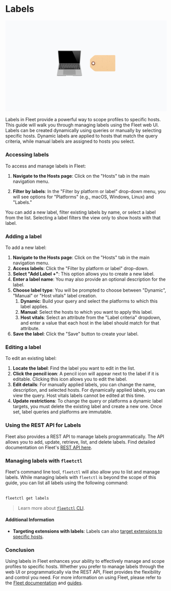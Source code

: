 # Labels

![Managing labels in Fleet](../website/assets/images/articles/managing-labels-in-fleet-1600x900@2x.png)


Labels in Fleet provide a powerful way to scope profiles to specific hosts. This guide will walk you through managing labels using the Fleet web UI. Labels can be created dynamically using queries or manually by selecting specific hosts. Dynamic labels are applied to hosts that match the query criteria, while manual labels are assigned to hosts you select.


### Accessing labels

To access and manage labels in Fleet:

1. **Navigate to the Hosts page**: Click on the "Hosts" tab in the main navigation menu.

2. **Filter by labels**: In the "Filter by platform or label" drop-down menu, you will see options for "Platforms" (e.g., macOS, Windows, Linux) and "Labels." 

You can add a new label, filter existing labels by name, or select a label from the list. Selecting a label filters the view only to show hosts with that label.


### Adding a label

To add a new label:



1. **Navigate to the Hosts page**: Click on the "Hosts" tab in the main navigation menu.
2. **Access labels**: Click the "Filter by platform or label" drop-down.
3. **Select "Add Label +"**: This option allows you to create a new label.
4. **Enter a label name**: You may also provide an optional description for the label.
5. **Choose label type**: You will be prompted to choose between "Dynamic", "Manual" or "Host vitals" label creation.
    1. **Dynamic**: Build your query and select the platforms to which this label applies.
    2. **Manual**: Select the hosts to which you want to apply this label.
    3. **Host vitals**: Select an attribute from the "Label criteria" dropdown, and enter a value that each host in the label should match for that attribute.
6. **Save the label**: Click the "Save" button to create your label.


### Editing a label

To edit an existing label:



1. **Locate the label**: Find the label you want to edit in the list.
2. **Click the pencil icon**: A pencil icon will appear next to the label if it is editable. Clicking this icon allows you to edit the label.
3. **Edit details**: For manually applied labels, you can change the name, description, and selected hosts. For dynamically applied labels, you can view the query.  Host vitals labels cannot be edited at this time.
4. **Update restrictions**: To change the query or platforms a dynamic label targets, you must delete the existing label and create a new one. Once set, label queries and platforms are immutable.


### Using the REST API for Labels

Fleet also provides a REST API to manage labels programmatically. The API allows you to add, update, retrieve, list, and delete labels. Find detailed documentation on Fleet's [REST API here](https://fleetdm.com/docs/rest-api/rest-api#labels).


### Managing labels with `fleetctl`

Fleet's command line tool, `fleetctl` will also allow you to list and manage labels. While managing labels with `fleetctl` is beyond the scope of this guide, you can list all labels using the following command:

```bash

fleetctl get labels

```

> Learn more about [`fleetctl` CLI](https://fleetdm.com/docs/using-fleet/fleetctl-cli).


#### Additional Information



* **Targeting extensions with labels**: Labels can also [target extensions to specific hosts](https://fleetdm.com/docs/configuration/agent-configuration#targeting-extensions-with-labels).


### Conclusion

Using labels in Fleet enhances your ability to effectively manage and scope profiles to specific hosts. Whether you prefer to manage labels through the web UI or programmatically via the REST API, Fleet provides the flexibility and control you need. For more information on using Fleet, please refer to the [Fleet documentation](https://fleetdm.com/docs) and [guides](https://fleetdm.com/guides).


<meta name="articleTitle" value="Managing labels in Fleet">
<meta name="authorFullName" value="JD Strong">
<meta name="authorGitHubUsername" value="spokanemac">
<meta name="category" value="guides">
<meta name="publishedOn" value="2025-06-30">
<meta name="articleImageUrl" value="../website/assets/images/articles/managing-labels-in-fleet-1600x900@2x.png">
<meta name="description" value="This guide will walk you through managing labels using the Fleet web UI.">
